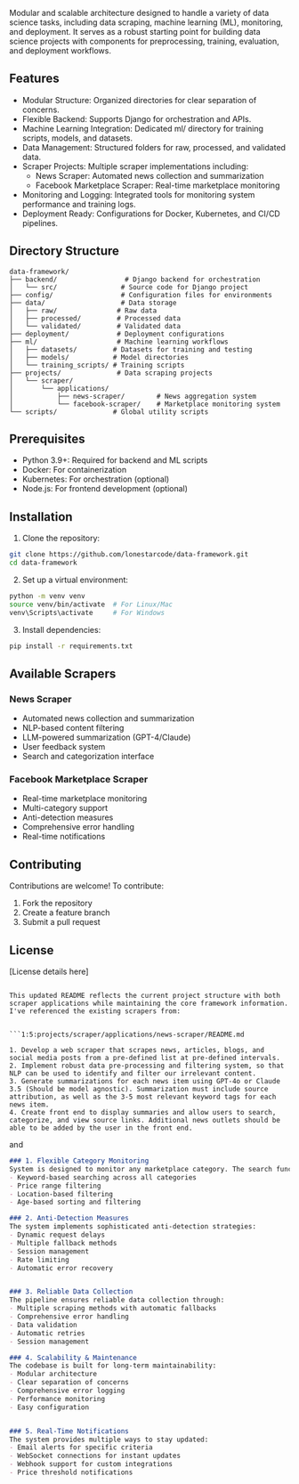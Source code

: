Modular and scalable architecture designed to handle a variety of data science tasks, including data scraping, machine learning (ML), monitoring, and deployment. It serves as a robust starting point for building data science projects with components for preprocessing, training, evaluation, and deployment workflows.

## Features
- Modular Structure: Organized directories for clear separation of concerns.
- Flexible Backend: Supports Django for orchestration and APIs.
- Machine Learning Integration: Dedicated ml/ directory for training scripts, models, and datasets.
- Data Management: Structured folders for raw, processed, and validated data.
- Scraper Projects: Multiple scraper implementations including:
  - News Scraper: Automated news collection and summarization
  - Facebook Marketplace Scraper: Real-time marketplace monitoring
- Monitoring and Logging: Integrated tools for monitoring system performance and training logs.
- Deployment Ready: Configurations for Docker, Kubernetes, and CI/CD pipelines.

## Directory Structure

```
data-framework/
├── backend/                 # Django backend for orchestration
│   └── src/                # Source code for Django project
├── config/                 # Configuration files for environments
├── data/                   # Data storage
│   ├── raw/               # Raw data
│   ├── processed/         # Processed data
│   └── validated/         # Validated data
├── deployment/            # Deployment configurations
├── ml/                    # Machine learning workflows
│   ├── datasets/         # Datasets for training and testing
│   ├── models/           # Model directories
│   └── training_scripts/ # Training scripts
├── projects/              # Data scraping projects
│   └── scraper/
│       └── applications/
│           ├── news-scraper/        # News aggregation system
│           └── facebook-scraper/    # Marketplace monitoring system
└── scripts/              # Global utility scripts
```

## Prerequisites
- Python 3.9+: Required for backend and ML scripts
- Docker: For containerization
- Kubernetes: For orchestration (optional)
- Node.js: For frontend development (optional)

## Installation

1. Clone the repository:
```bash
git clone https://github.com/lonestarcode/data-framework.git
cd data-framework
```

2. Set up a virtual environment:
```bash
python -m venv venv
source venv/bin/activate  # For Linux/Mac
venv\Scripts\activate     # For Windows
```

3. Install dependencies:
```bash
pip install -r requirements.txt
```

## Available Scrapers

### News Scraper
- Automated news collection and summarization
- NLP-based content filtering
- LLM-powered summarization (GPT-4/Claude)
- User feedback system
- Search and categorization interface

### Facebook Marketplace Scraper
- Real-time marketplace monitoring
- Multi-category support
- Anti-detection measures
- Comprehensive error handling
- Real-time notifications

## Contributing

Contributions are welcome! To contribute:
1. Fork the repository
2. Create a feature branch
3. Submit a pull request

## License

[License details here]
```

This updated README reflects the current project structure with both scraper applications while maintaining the core framework information. I've referenced the existing scrapers from:


```1:5:projects/scraper/applications/news-scraper/README.md

1. Develop a web scraper that scrapes news, articles, blogs, and social media posts from a pre-defined list at pre-defined intervals.
2. Implement robust data pre-processing and filtering system, so that NLP can be used to identify and filter our irrelevant content.
3. Generate summarizations for each news item using GPT-4o or Claude 3.5 (Should be model agnostic). Summarization must include source attribution, as well as the 3-5 most relevant keyword tags for each news item.
4. Create front end to display summaries and allow users to search, categorize, and view source links. Additional news outlets should be able to be added by the user in the front end.
```


and 


```4:42:projects/scraper/applications/facebook-scraper/README.md
### 1. Flexible Category Monitoring
System is designed to monitor any marketplace category. The search functionality allows:
- Keyword-based searching across all categories
- Price range filtering
- Location-based filtering
- Age-based sorting and filtering

### 2. Anti-Detection Measures
The system implements sophisticated anti-detection strategies:
- Dynamic request delays
- Multiple fallback methods
- Session management
- Rate limiting
- Automatic error recovery


### 3. Reliable Data Collection
The pipeline ensures reliable data collection through:
- Multiple scraping methods with automatic fallbacks
- Comprehensive error handling
- Data validation
- Automatic retries
- Session management

### 4. Scalability & Maintenance
The codebase is built for long-term maintainability:
- Modular architecture
- Clear separation of concerns
- Comprehensive error logging
- Performance monitoring
- Easy configuration


### 5. Real-Time Notifications
The system provides multiple ways to stay updated:
- Email alerts for specific criteria
- WebSocket connections for instant updates
- Webhook support for custom integrations
- Price threshold notifications
```

